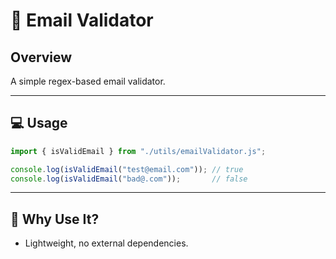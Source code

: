 # 📧 Email Validator

## Overview
A simple regex-based email validator.

---

## 💻 Usage

```js
import { isValidEmail } from "./utils/emailValidator.js";

console.log(isValidEmail("test@email.com")); // true
console.log(isValidEmail("bad@.com"));       // false
```

---

## 📌 Why Use It?

- Lightweight, no external dependencies.
